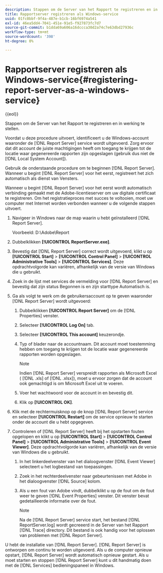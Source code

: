 ```yaml
---
description: Stappen om de Server van het Rapport te registreren en in werking te stellen.
title: Rapportserver registreren als Windows-service
uuid: 01fc0bbf-9f4a-487e-b1cb-16bf6974a541
exl-id: 46ea5dd4-7041-451e-91e5-f927873fc7d7
source-git-commit: b1dda69a606a16dccca30d2a74c7e63dbd27936c
workflow-type: tm+mt
source-wordcount: '398'
ht-degree: 0%

---
```


# Rapportserver registreren als Windows-service{#registering-report-server-as-a-windows-service}

{{eol}}

Stappen om de Server van het Rapport te registreren en in werking te stellen.

Voordat u deze procedure uitvoert, identificeert u de Windows-account waaronder de [!DNL Report Server] service wordt uitgevoerd. Zorg ervoor dat dit account de juiste machtigingen heeft om toegang te krijgen tot de locatie waar gegenereerde rapporten zijn opgeslagen (gebruik dus niet de [!DNL Local System Account]).

Gebruik de onderstaande procedure om te beginnen [!DNL Report Server]. Wanneer u begint [!DNL Report Server] voor het eerst, registreert het zich automatisch als dienst van Vensters.

Wanneer u begint [!DNL Report Server] voor het eerst wordt automatisch verbinding gemaakt met de Adobe-licentieserver om uw digitale certificaat te registreren. Om het registratieproces met succes te voltooien, moet uw computer met Internet worden verbonden wanneer u de volgende stappen uitvoert.

1. Navigeer in Windows naar de map waarin u hebt geïnstalleerd [!DNL Report Server].

   Voorbeeld: D:\Adobe\Report

1. Dubbelklikken **[!UICONTROL ReportServer.exe]**.
1. Bevestig dat [!DNL Report Server] correct wordt uitgevoerd, klikt u op **[!UICONTROL Start]** > **[!UICONTROL Control Panel]** > **[!UICONTROL Administrative Tools]** > **[!UICONTROL Services]**. Deze opdrachtvolgorde kan variëren, afhankelijk van de versie van Windows die u gebruikt.
1. Zoek in de lijst met services de vermelding voor [!DNL Report Server] en bevestig dat zijn status Begonnen is en zijn starttype Automatisch is.
1. Ga als volgt te werk om de gebruikersaccount op te geven waaronder [!DNL Report Server] wordt uitgevoerd:

   1. Dubbelklikken **[!UICONTROL Report Server]** om de [!DNL Properties] venster.

   1. Selecteer **[!UICONTROL Log On]** tab.
   1. Selecteer **[!UICONTROL This account]** keuzerondje.
   1. Typ of blader naar de accountnaam. Dit account moet toestemming hebben om toegang te krijgen tot de locatie waar gegenereerde rapporten worden opgeslagen.

      >[!NOTE]
      >
      >Indien [!DNL Report Server] verspreidt rapporten als Microsoft Excel ( [!DNL .xls] of [!DNL .xlsx]), moet u ervoor zorgen dat de account ook gemachtigd is om Microsoft Excel uit te voeren.

   1. Voer het wachtwoord voor de account in en bevestig dit.
   1. Klik op **[!UICONTROL OK]**.

1. Klik met de rechtermuisknop op de knop [!DNL Report Server] service en selecteer **[!UICONTROL Restart]** om de service opnieuw te starten onder de account die u hebt opgegeven.
1. Controleren of [!DNL Report Server] heeft bij het opstarten fouten opgelopen en klikt u op **[!UICONTROL Start]** > **[!UICONTROL Control Panel]** > **[!UICONTROL Administrative Tools]** > **[!UICONTROL Event Viewer]**. Deze opdrachtvolgorde kan variëren, afhankelijk van de versie van Windows die u gebruikt.

   1. In het linkerdeelvenster van het dialoogvenster [!DNL Event Viewer] selecteert u het logbestand van toepassingen.
   1. Zoek in het rechterdeelvenster naar gebeurtenissen met Adobe in het dialoogvenster [!DNL Source] kolom.
   1. Als u een fout van Adobe vindt, dubbelklikt u op de fout om de fout weer te geven [!DNL Event Properties] venster. Dit venster bevat gedetailleerde informatie over de fout.

      >[!NOTE]
      >
      >Na de [!DNL Report Server] service start, het bestand [!DNL ReportServer.log] wordt gecreeerd in de Server van het Rapport [!DNL Trace] directory. Dit bestand is ook handig voor het oplossen van problemen met [!DNL Report Server].

U hebt de installatie van [!DNL Report Server]. [!DNL Report Server] is ontworpen om continu te worden uitgevoerd. Als u de computer opnieuw opstart, [!DNL Report Server] wordt automatisch opnieuw gestart. Als u moet starten en stoppen [!DNL Report Server] kunt u dit handmatig doen met de [!DNL Services] bedieningspaneel in Windows.
